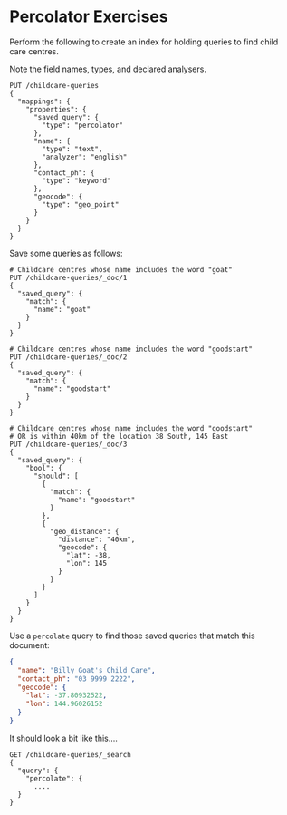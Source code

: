 # Percolator Exercises

Perform the following to create an index for holding queries to find child care centres.

Note the field names, types, and declared analysers.

```
PUT /childcare-queries
{
  "mappings": {
    "properties": {
      "saved_query": {
        "type": "percolator"
      },
      "name": {
        "type": "text",
        "analyzer": "english"
      },
      "contact_ph": {
        "type": "keyword"
      },
      "geocode": {
        "type": "geo_point"
      }
    }
  }
}
```

Save some queries as follows:

```
# Childcare centres whose name includes the word "goat"
PUT /childcare-queries/_doc/1
{
  "saved_query": {
    "match": {
      "name": "goat"
    }
  }
}

# Childcare centres whose name includes the word "goodstart"
PUT /childcare-queries/_doc/2
{
  "saved_query": {
    "match": {
      "name": "goodstart"
    }
  }
}

# Childcare centres whose name includes the word "goodstart"
# OR is within 40km of the location 38 South, 145 East
PUT /childcare-queries/_doc/3
{
  "saved_query": {
    "bool": {
      "should": [
        {
          "match": {
            "name": "goodstart"
          }
        },
        {
          "geo_distance": {
            "distance": "40km",
            "geocode": {
              "lat": -38,
              "lon": 145
            }
          }
        }
      ]
    }
  }
}

```


Use a `percolate` query to find those saved queries that match this document:


```json
{
  "name": "Billy Goat's Child Care",
  "contact_ph": "03 9999 2222",
  "geocode": {
    "lat": -37.80932522,
    "lon": 144.96026152
  }
}
```


It should look a bit like this....

```
GET /childcare-queries/_search
{
  "query": {
    "percolate": {
      ....
  }
}
```
